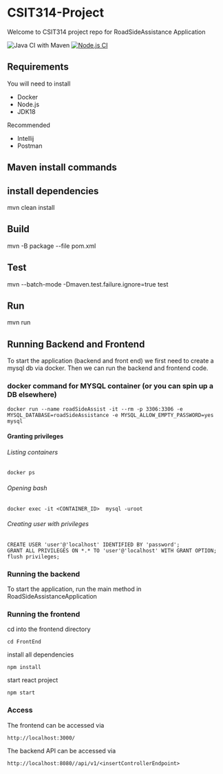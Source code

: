 # CSIT314-Project

Welcome to CSIT314 project repo for RoadSideAssistance Application

![Java CI with Maven](https://github.com/ZHIFA-CHIU/CSIT314-Project/actions/workflows/maven.yml/badge.svg)
[![Node.js CI](https://github.com/ZHIFA-CHIU/CSIT314-Project/actions/workflows/node.js.yml/badge.svg)](https://github.com/ZHIFA-CHIU/CSIT314-Project/actions/workflows/node.js.yml)
## Requirements
You will need to install
- Docker
- Node.js
- JDK18

Recommended
- Intellij
- Postman

## Maven install commands
## install dependencies
mvn clean install

## Build
mvn -B package --file pom.xml

## Test
mvn --batch-mode -Dmaven.test.failure.ignore=true test

## Run
mvn run

## Running Backend and Frontend

To start the application (backend and front end) we first need to create a mysql db via docker. Then we can run the
backend and frontend code.


### docker command for MYSQL container (or you can spin up a DB elsewhere)
```
docker run --name roadSideAssist -it --rm -p 3306:3306 -e MYSQL_DATABASE=roadSideAssistance -e MYSQL_ALLOW_EMPTY_PASSWORD=yes mysql
```
#### Granting privileges

###### Listing containers
```
docker ps
```
###### Opening bash
```
docker exec -it <CONTAINER_ID>  mysql -uroot
```
###### Creating user with privileges
```
CREATE USER 'user'@'localhost' IDENTIFIED BY 'password';  
GRANT ALL PRIVILEGES ON *.* TO 'user'@'localhost' WITH GRANT OPTION;  
flush privileges;  
```
### Running the backend
To start the application, run the main method in RoadSideAssistanceApplication

### Running the frontend
cd into the frontend directory  
```
cd FrontEnd
```
install all dependencies  
```
npm install  
```
start react project
```
npm start
```

### Access
The frontend can be accessed via
```
http://localhost:3000/
```
The backend API can be accessed via
```
http://localhost:8080//api/v1/<insertControllerEndpoint>
```

